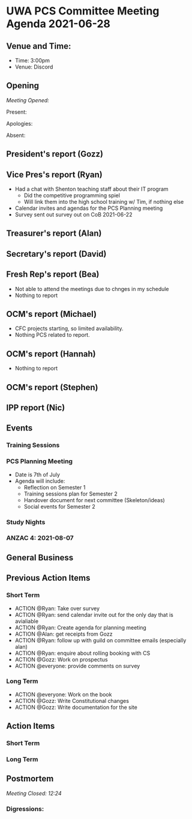 # UWA PCS Committee Meeting Agenda 2021-06-28

## Venue and Time:

- Time: 3:00pm
- Venue: Discord

## Opening
*Meeting Opened:* 

Present:

Apologies: 

Absent: 

## President's report (Gozz)

## Vice Pres's report (Ryan)
* Had a chat with Shenton teaching staff about their IT program
  * Did the competitive programming spiel
  * Will link them into the high school training w/ Tim, if nothing else
* Calendar invites and agendas for the PCS Planning meeting
* Survey sent out survey out on CoB 2021-06-22 

## Treasurer's report (Alan)

## Secretary's report (David)

## Fresh Rep's report (Bea)
- Not able to attend the meetings due to chnges in my schedule 
- Nothing to report 

## OCM's report (Michael)
- CFC projects starting, so limited availability. 
- Nothing PCS related to report.

## OCM's report (Hannah)
- Nothing to report

## OCM's report (Stephen)

## IPP report (Nic)

## Events

### Training Sessions

### PCS Planning Meeting
  * Date is 7th of July
  * Agenda will include:
    * Reflection on Semester 1
    * Training sessions plan for Semester 2
    * Handover document for next committee (Skeleton/ideas)
    * Social events for Semester 2
      
### Study Nights

### ANZAC 4: 2021-08-07


## General Business


## Previous Action Items


### Short Term
- ACTION @Ryan: Take over survey
- ACTION @Ryan: send calendar invite out for the only day that is avialiable 
- ACTION @Ryan: Create agenda for planning meeting
- ACTION @Alan: get receipts from Gozz
- ACTION @Ryan: follow up with guild on committee emails (especially alan)
- ACTION @Ryan: enquire about rolling booking with CS
- ACTION @Gozz: Work on prospectus
- ACTION @everyone: provide comments on survey

### Long Term
- ACTION @everyone: Work on the book
- ACTION @Gozz: Write Constitutional changes
- ACTION @Gozz: Write documentation for the site

## Action Items

### Short Term

### Long Term

## Postmortem
*Meeting Closed: 12:24* 

###  Digressions:

